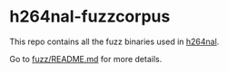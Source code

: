 # h264nal-fuzzcorpus

This repo contains all the fuzz binaries used in [h264nal](https://github.com/chemag/h264nal).

Go to [fuzz/README.md](https://github.com/chemag/h264nal/blob/master/fuzz/README.md) for more details.
